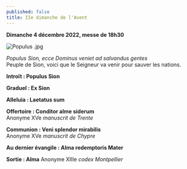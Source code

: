 ```yaml
---
published: false
title: IIe dimanche de l'Avent
---
```

**Dimanche 4 décembre 2022, messe de 18h30**

![Populus .jpg]({{site.baseurl}}/images/Populus%20.jpg)

*Populus Sion, ecce Dominus veniet ad salvandus gentes*  
Peuple de Sion, voici que le Seigneur va venir pour sauver les nations.

**Introït : Populus Sion**

**Graduel : Ex Sion**

**Alleluia : Laetatus sum**

**Offertoire : Conditor alme siderum**  
Anonyme XVe *manuscrit de Trente*

**Communion : Veni splendor mirabilis**  
Anonyme XVe *manuscrit de Chypre*

**Au dernier évangile : Alma redemptoris Mater**

**Sortie : Alma**
Anonyme XIIIe *codex Montpellier*
